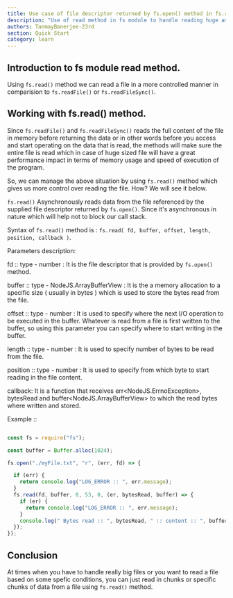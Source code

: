 ```yaml
---
title: Use case of file descriptor returned by fs.open() method in fs.read()
description: "Use of read method in fs module to handle reading huge amount of data in chunks."
authors: TanmayBanerjee-23rd
section: Quick Start
category: learn
---
```


## Introduction to fs module read method.

Using `fs.read()` method we can read a file in a more controlled manner in comparision to `fs.readFile()` or `fs.readFileSync()`.

## Working with fs.read() method.

Since `fs.readFile()` and `fs.readFileSync()` reads the full content of the file in memory before returning the data or in other words before you access and start operating on the data that is read, the methods will make sure the entire file is read which in case of huge sized file will have a great performance impact in terms of memory usage and speed of execution of the program.

So, we can manage the above situation by using `fs.read()` method which gives us more control over reading the file. How? We will see it below.

`fs.read()` Asynchronously reads data from the file referenced by the supplied file descriptor returned by `fs.open()`. Since it's asynchronous in nature which will help not to block our call stack.

Syntax of `fs.read()` method is : `fs.read( fd, buffer, offset, length, position, callback )`.

Parameters description:

fd :: type - number : It is the file descriptor that is provided by `fs.open()` method.

buffer :: type - NodeJS.ArrayBufferView : It is the a memory allocation to a specific size ( usually in bytes ) which is used to store the bytes read from the file.

offset :: type - number : It is used to specify where the next I/O operation to be executed in the buffer. Whatever is read from a file is first written to the buffer, so using this parameter you can specify where to start writing in the buffer.

length :: type - number : It is used to specify number of bytes to be read from the file.

position :: type - number : It is used to specify from which byte to start reading in the file content.

callback: It is a function that receives err<NodeJS.ErrnoException>, bytesRead<number> and buffer<NodeJS.ArrayBufferView> to which the read bytes where written and stored.

Example ::

```js

const fs = require("fs");

const buffer = Buffer.alloc(1024);

fs.open("./myFile.txt", "r", (err, fd) => {

  if (err) {
    return console.log("LOG_ERROR :: ", err.message);
  }
  fs.read(fd, buffer, 0, 53, 0, (er, bytesRead, buffer) => {
    if (er) {
      return console.log("LOG_ERROR :: ", err.message);
    }
    console.log(" Bytes read :: ", bytesRead, " :: content :: ", buffer.toString());
  });
});

```
## Conclusion

At times when you have to handle really big files or you want to read a file based on some spefic conditions, you can just read in chunks or specific chunks of data from a file using `fs.read()` method.
